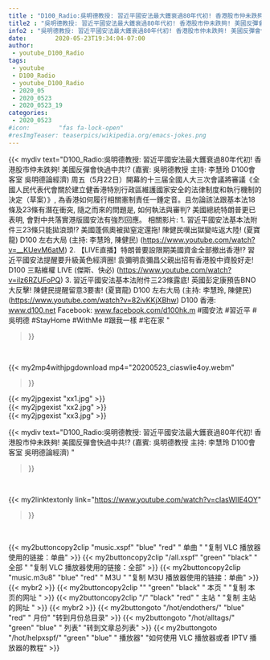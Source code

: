 ```yaml
---
title : "D100_Radio:吳明德教授: 習近平國安法最大鑊衰過80年代初! 香港股市仲未跌夠! 美國反彈會快過中共!?  (嘉賓: 吳明德教授 主持: 李慧玲 D100會客室 吳明德論經濟) "
title2 : "吳明德教授: 習近平國安法最大鑊衰過80年代初! 香港股市仲未跌夠! 美國反彈會快過中共!?  (嘉賓: 吳明德教授 主持: 李慧玲 D100會客室 吳明德論經濟) "
info2 : "吳明德教授: 習近平國安法最大鑊衰過80年代初! 香港股市仲未跌夠! 美國反彈會快過中共!?  (嘉賓: 吳明德教授 主持: 李慧玲 D100會客室 吳明德論經濟)   周五（5月22日）開幕的十三届全國人大三次會議將審議《全國人民代表代會關於建立健香港特別行政區維護國家安全的法律制度和執行機制的決定（草案）》, 為香港如何履行相關憲制責任一錘定音。且勿論該法跟基本法18條及23條有潛在衝突, 隨之而來的問題是, 如何執法與審判? 美國總統特朗普更已表明, 會對中共落實港版國安法有強烈回應。  相關影片: 1. 習近平國安法基本法附件三23條只能拋浪頭!? 美國蓬佩奧被拋窒定還拖! 陳健民嘆出獄變咗返大陸! (夏寶龍) D100 左右大局 (主持: 李慧玲, 陳健民) (https://www.youtube.com/watch?v=__KUevM6atM) 2. 【LIVE直播】特朗普要設限期美國資金全部撤出香港!? 習近平國安法提醒要升級黃色經濟圈! 袁彌明袁彌昌父親出招有香港股中資股好走!  D100 三點維權 LIVE (傑斯、快必) (https://www.youtube.com/watch?v=ilz6RZUFoPQ) 3. 習近平國安法基本法附件三23條露底! 英國彭定康預告BNO大反擊! 陳健民提醒留意3要害! (夏寶龍) D100 左右大局 (主持: 李慧玲, 陳健民) (https://www.youtube.com/watch?v=82ivKKjXBhw)  D100 香港: www.d100.net Facebook: www.facebook.com/d100hk.m  #國安法 #習近平 #吳明德 #StayHome #WithMe #跟我一樣 #宅在家 "
date:        2020-05-23T19:34:04-07:00
author:
 - youtube_D100_Radio
tags:
 - youtube
 - D100_Radio
 - youtube_D100_Radio
 - 2020_05
 - 2020_0523
 - 2020_0523_19
categories:
 - 2020_0523
#icon:        "fas fa-lock-open"
#resImgTeaser: teaserpics/wikipedia.org/emacs-jokes.png
---
```


{{< mydiv text="D100_Radio:吳明德教授: 習近平國安法最大鑊衰過80年代初! 香港股市仲未跌夠! 美國反彈會快過中共!?  (嘉賓: 吳明德教授 主持: 李慧玲 D100會客室 吳明德論經濟)   周五（5月22日）開幕的十三届全國人大三次會議將審議《全國人民代表代會關於建立健香港特別行政區維護國家安全的法律制度和執行機制的決定（草案）》, 為香港如何履行相關憲制責任一錘定音。且勿論該法跟基本法18條及23條有潛在衝突, 隨之而來的問題是, 如何執法與審判? 美國總統特朗普更已表明, 會對中共落實港版國安法有強烈回應。  相關影片: 1. 習近平國安法基本法附件三23條只能拋浪頭!? 美國蓬佩奧被拋窒定還拖! 陳健民嘆出獄變咗返大陸! (夏寶龍) D100 左右大局 (主持: 李慧玲, 陳健民) (https://www.youtube.com/watch?v=__KUevM6atM) 2. 【LIVE直播】特朗普要設限期美國資金全部撤出香港!? 習近平國安法提醒要升級黃色經濟圈! 袁彌明袁彌昌父親出招有香港股中資股好走!  D100 三點維權 LIVE (傑斯、快必) (https://www.youtube.com/watch?v=ilz6RZUFoPQ) 3. 習近平國安法基本法附件三23條露底! 英國彭定康預告BNO大反擊! 陳健民提醒留意3要害! (夏寶龍) D100 左右大局 (主持: 李慧玲, 陳健民) (https://www.youtube.com/watch?v=82ivKKjXBhw)  D100 香港: www.d100.net Facebook: www.facebook.com/d100hk.m  #國安法 #習近平 #吳明德 #StayHome #WithMe #跟我一樣 #宅在家 "
>}}
<br>


{{< my2mp4withjpgdownload mp4="20200523_ciaswlie4oy.webm"
>}}

{{< my2jpgexist "xx1.jpg" >}}<br>
{{< my2jpgexist "xx2.jpg" >}}<br>
{{< my2jpgexist "xx3.jpg" >}}<br>



{{< mydiv text="D100_Radio:吳明德教授: 習近平國安法最大鑊衰過80年代初! 香港股市仲未跌夠! 美國反彈會快過中共!?  (嘉賓: 吳明德教授 主持: 李慧玲 D100會客室 吳明德論經濟) "
>}}
<br>

{{< my2linktextonly link="https://www.youtube.com/watch?v=cIasWlIE4OY"
>}}


<br>

{{< my2buttoncopy2clip "music.xspf"        "blue"   "red"    " 单曲 "  "复制 VLC 播放器使用的链接：单曲" >}} {{< my2buttoncopy2clip "/all.xspf"         "green"  "black"  " 全部 "  "复制 VLC 播放器使用的链接：全部" >}} {{< my2buttoncopy2clip "music.m3u8"        "blue"   "red"    " M3U  "    "复制 M3U 播放器使用的链接：单曲" >}} {{< mybr2 >}} {{< my2buttoncopy2clip ""                  "green"  "black"  " 本页 "    "复制 本页的网址 " >}} {{< my2buttoncopy2clip "/"                 "black"  "red"    " 主站 "    "复制 主站的网址 " >}} {{< mybr2 >}} {{< my2buttongoto      "/hot/endothers/"   "blue"   "red"    " 月份"   "转到月份总目录" >}} {{< my2buttongoto      "/hot/alltags/"     "green"  "blue"   " 列表"   "转到文章总列表" >}} {{< my2buttongoto      "/hot/helpxspf/"    "green"  "blue"   " 播放器" "如何使用 VLC 播放器或者 IPTV 播放器的教程" >}} 
